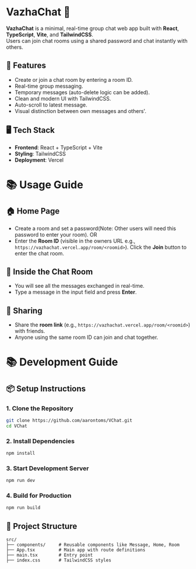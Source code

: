 # VazhaChat 🍃

**VazhaChat** is a minimal, real-time group chat web app built with **React**, **TypeScript**, **Vite**, and **TailwindCSS**.  
Users can join chat rooms using a shared password and chat instantly with others.

## 🚀 Features
- Create or join a chat room by entering a room ID.
- Real-time group messaging.
- Temporary messages (auto-delete logic can be added).
- Clean and modern UI with TailwindCSS.
- Auto-scroll to latest message.
- Visual distinction between own messages and others'.

## 🖥️ Tech Stack
- **Frontend**: React + TypeScript + Vite
- **Styling**: TailwindCSS
- **Deployment**: Vercel

# 📚 Usage Guide

## 🏠 Home Page
- Create a room and set a password(Note: Other users will need this password to enter your room).
  OR
- Enter the **Room ID** (visible in the owners URL e.g., `https://vazhachat.vercel.app/room/<roomid>`). Click the **Join** button to enter the chat room.

## 💬 Inside the Chat Room
- You will see all the messages exchanged in real-time.
- Type a message in the input field and press **Enter**.

## 🔗 Sharing
- Share the **room link** (e.g., `https://vazhachat.vercel.app/room/<roomid>`) with friends.
- Anyone using the same room ID can join and chat together.

# 📚 Development Guide

## 📦 Setup Instructions

### 1. Clone the Repository

```bash
git clone https://github.com/aarontoms/VChat.git
cd VChat
```

### 2. Install Dependencies

```bash
npm install
```

### 3. Start Development Server

```bash
npm run dev
```

### 4. Build for Production

```bash
npm run build
```

## 🔧 Project Structure

```plaintext
src/
├── components/     # Reusable components like Message, Home, Room
├── App.tsx         # Main app with route definitions
├── main.tsx        # Entry point
├── index.css       # TailwindCSS styles
```
